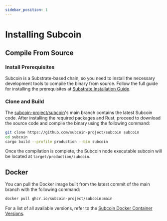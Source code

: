 ```yaml
---
sidebar_position: 1
---
```


# Installing Subcoin

## Compile From Source

### Install Prerequisites

Subcoin is a Substrate-based chain, so you need to install the necessary development tools to compile the binary from source. Follow the full guide for installing the prerequisites at [Substrate Installation Guide](https://docs.substrate.io/install/).

### Clone and Build

The [subcoin-project/subcoin](https://github.com/subcoin-project/subcoin)'s main branch contains the latest Subcoin code. After installing the required packages and Rust, proceed to download the source code and compile the binary using the following command:

```bash
git clone https://github.com/subcoin-project/subcoin subcoin
cd subcoin
cargo build --profile production --bin subcoin
```

Once the compilation is complete, the Subcoin node executable subcoin will be located at `target/production/subcoin`.

## Docker

You can pull the Docker image built from the latest commit of the main branch with the following command:

```bash
docker pull ghcr.io/subcoin-project/subcoin:main
```

For a list of all available versions, refer to the [Subcoin Docker Container Versions](https://github.com/subcoin-project/subcoin/pkgs/container/subcoin/versions).
